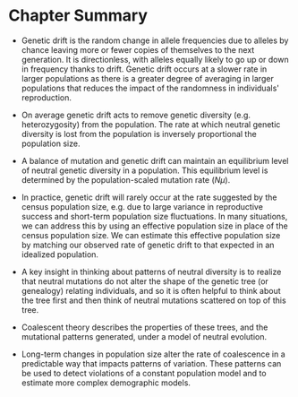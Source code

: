 # Chapter Summary

- Genetic drift is the random change in allele frequencies due to alleles
by chance leaving more or fewer copies of themselves to the next
generation. It is directionless, with alleles equally likely to go up or
down in frequency thanks to drift. Genetic drift occurs at a slower rate
in larger populations as there is a greater degree of averaging in
larger populations that reduces the impact of the randomness in
individuals' reproduction.

- On average genetic drift acts to remove genetic diversity (e.g.
heterozygosity) from the population. The rate at which neutral genetic
diversity is lost from the population is inversely proportional the
population size.

- A balance of mutation and genetic drift can maintain an equilibrium
level of neutral genetic diversity in a population. This equilibrium
level is determined by the population-scaled mutation rate ($N \mu$).

- In practice, genetic drift will rarely occur at the rate suggested by
the census population size, e.g. due to large variance in reproductive
success and short-term population size fluctuations. In many situations,
we can address this by using an effective population size in place of
the census population size. We can estimate this effective population
size by matching our observed rate of genetic drift to that expected in
an idealized population.

- A key insight in thinking about patterns of neutral diversity is to
realize that neutral mutations do not alter the shape of the genetic
tree (or genealogy) relating individuals, and so it is often helpful to
think about the tree first and then think of neutral mutations scattered
on top of this tree.

- Coalescent theory describes the properties of these trees, and the
mutational patterns generated, under a model of neutral evolution.

- Long-term changes in population size alter the rate of coalescence in a
predictable way that impacts patterns of variation. These patterns can
be used to detect violations of a constant population model and to
estimate more complex demographic models.